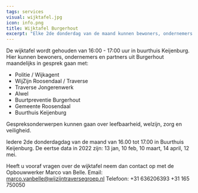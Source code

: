 ```yaml
---
tags: services
visual: wijktafel.jpg
icon: info.png
title: Wijktafel Burgerhout
excerpt: "Elke 2de donderdag van de maand kunnen bewoners, ondernemers en partners uit Burgerhout in gesprek gaan met de sociale partners uit de wijk Burgerhout."
---
```


De wijktafel wordt gehouden van 16:00 - 17:00 uur in buurthuis Keijenburg. 
Hier kunnen bewoners, ondernemers en partners uit Burgerhout maandelijks in gesprek gaan met:
- Politie / Wijkagent
- WijZijn Roosendaal / Traverse
- Traverse Jongerenwerk
- Alwel 
- Buurtpreventie Burgerhout
- Gemeente Roosendaal
- Buurthuis Keijenburg

Gespreksonderwerpen kunnen gaan over leefbaarheid, welzijn, zorg en veiligheid.

Iedere 2de donderdagdag van de maand van 16.00 tot 17.00 in Buurthuis Keijenburg.
De eertse data in 2022 zijn: 13 jan, 10 feb, 10 maart, 14 april, 12 mei.

Heeft u vooraf vragen over de wijktafel neem dan contact op met de Opbouwwerker Marco van Belle.
Email:		marco.vanbelle@wijzijntraversegroep.nl
Telefoon: 	+31 636206393
		    +31 165 750050

